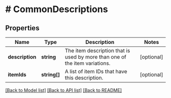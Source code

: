 # # CommonDescriptions

## Properties

Name | Type | Description | Notes
------------ | ------------- | ------------- | -------------
**description** | **string** | The item description that is used by more than one of the item variations. | [optional] 
**itemIds** | **string[]** | A list of item IDs that have this description. | [optional] 

[[Back to Model list]](../../README.md#documentation-for-models) [[Back to API list]](../../README.md#documentation-for-api-endpoints) [[Back to README]](../../README.md)


